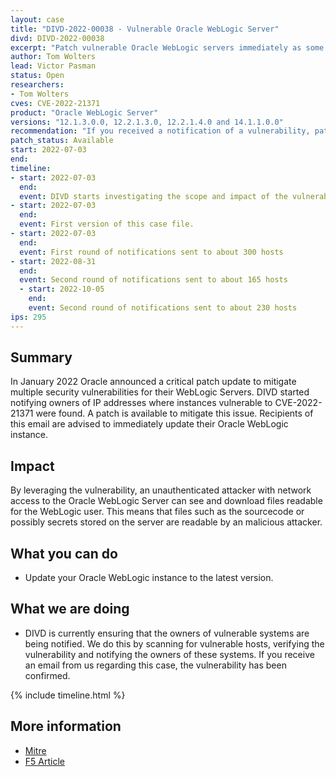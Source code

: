 ```yaml
---
layout: case
title: "DIVD-2022-00038 - Vulnerable Oracle WebLogic Server"
divd: DIVD-2022-00038
excerpt: "Patch vulnerable Oracle WebLogic servers immediately as some versions are vulnerable for an Local File Inclusion Attack, which causes secrets and sourcecode to be readable by malicious attackers. DIVD is actively notifying owners of vulnerable systems"
author: Tom Wolters
lead: Victor Pasman
status: Open
researchers:
- Tom Wolters
cves: CVE-2022-21371
product: "Oracle WebLogic Server"
versions: "12.1.3.0.0, 12.2.1.3.0, 12.2.1.4.0 and 14.1.1.0.0"
recommendation: "If you received a notification of a vulnerability, patch your system with the information provided in this notification."
patch_status: Available
start: 2022-07-03
end: 
timeline:
- start: 2022-07-03
  end:
  event: DIVD starts investigating the scope and impact of the vulnerability.
- start: 2022-07-03
  end:
  event: First version of this case file.
- start: 2022-07-03
  end:
  event: First round of notifications sent to about 300 hosts
- start: 2022-08-31
  end:
  event: Second round of notifications sent to about 165 hosts
  - start: 2022-10-05
    end:
    event: Second round of notifications sent to about 230 hosts
ips: 295
---
```

## Summary

In January 2022 Oracle announced a critical patch update to mitigate multiple security vulnerabilities for their WebLogic Servers. DIVD started notifying owners of IP addresses where instances vulnerable to CVE-2022-21371 were found. A patch is available to mitigate this issue. Recipients of this email are advised to immediately update their Oracle WebLogic instance.

## Impact

By leveraging the vulnerability, an unauthenticated attacker with network access to the Oracle WebLogic Server can see and download files readable for the WebLogic user. This means that files such as the sourcecode or possibly secrets stored on the server are readable by an malicious attacker.

## What you can do
- Update your Oracle WebLogic instance to the latest version.

## What we are doing
* DIVD is currently ensuring that the owners of vulnerable systems are being notified. We do this by scanning for vulnerable hosts, verifying the vulnerability and notifying the owners of these systems. If you receive an email from us regarding this case, the vulnerability has been confirmed.

{% include timeline.html %}

## More information
* [Mitre](https://cve.mitre.org/cgi-bin/cvename.cgi?name=CVE-2022-21371)
* [F5 Article](https://support.f5.com/csp/article/K21406935)
